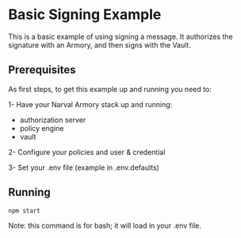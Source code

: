 # Basic Signing Example

This is a basic example of using signing a message. It authorizes the signature with an Armory, and then signs with the Vault.

## Prerequisites

As first steps, to get this example up and running you need to:

1- Have your Narval Armory stack up and running:

- authorization server
- policy engine
- vault

2- Configure your policies and user & credential

3- Set your .env file (example in .env.defaults)

## Running

```
npm start
```
Note: this command is for bash; it will load in your .env file.
